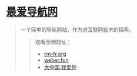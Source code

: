 # [最爱导航网](https://serhou.github.io/)  
> 一个简单的导航网站，作为对互联网技术的探索。  
>> 观看示例网址：  
>> * [rm-fr.org](https://rm-fr.org)  
>> * [weber.fun](https://weber.fun)  
>> * [大中国.我爱你](https://大中国.我爱你)  

